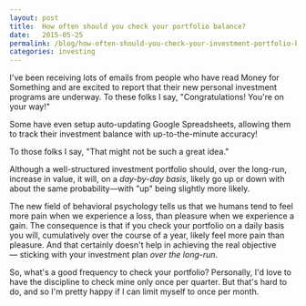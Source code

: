 ```yaml
---
layout: post
title:  How often should you check your portfolio balance?
date:   2015-05-25
permalink: /blog/how-often-should-you-check-your-investment-portfolio-balance/
categories: investing
---
```


I've been receiving lots of emails from people who have read Money for Something and are excited to report that their new personal investment programs are underway. To these folks I say, "Congratulations! You're on your way!"

Some have even setup auto-updating Google Spreadsheets, allowing them to track their investment balance with up-to-the-minute accuracy!

To those folks I say, "That might not be such a great idea."

Although a well-structured investment portfolio should, over the long-run, increase in value, it will, on a *day-by-day basis*, likely go up or down with about the same probability—with "up" being slightly more likely.

The new field of behavioral psychology tells us that we humans tend to feel more pain when we experience a loss, than pleasure when we experience a gain. The consequence is that if you check your portfolio on a daily basis you will, cumulatively over the course of a year, likely feel more pain than pleasure. And that certainly doesn't help in achieving the real objective — sticking with your investment plan *over the long-run*.

So, what's a good frequency to check your portfolio? Personally, I'd love to have the discipline to check mine only once per quarter. But that's hard to do, and so I'm pretty happy if I can limit myself to once per month.